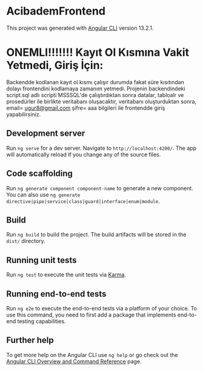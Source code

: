 # AcibademFrontend

This project was generated with [Angular CLI](https://github.com/angular/angular-cli) version 13.2.1.

# ONEMLI!!!!!!! Kayıt Ol Kısmına Vakit Yetmedi, Giriş İçin:
Backendde kodlanan kayıt ol kısmı çalışır durumda fakat süre kısıtından dolayı frontendini kodlamaya zamanım yetmedi.
Projenin backendindeki script.sql adlı scripti MSSSQL'de çalıştırdıktan sonra datalar, tabloalr ve prosedürler ile birlikte veritabanı oluşacaktır, veritabanı oluşturduktan sonra,
email= ugur8@gmail.com 
şifre= aaa
bilgileri ile frontendde giriş yapabilirsiniz.
## Development server

Run `ng serve` for a dev server. Navigate to `http://localhost:4200/`. The app will automatically reload if you change any of the source files.

## Code scaffolding

Run `ng generate component component-name` to generate a new component. You can also use `ng generate directive|pipe|service|class|guard|interface|enum|module`.

## Build

Run `ng build` to build the project. The build artifacts will be stored in the `dist/` directory.

## Running unit tests

Run `ng test` to execute the unit tests via [Karma](https://karma-runner.github.io).

## Running end-to-end tests

Run `ng e2e` to execute the end-to-end tests via a platform of your choice. To use this command, you need to first add a package that implements end-to-end testing capabilities.

## Further help

To get more help on the Angular CLI use `ng help` or go check out the [Angular CLI Overview and Command Reference](https://angular.io/cli) page.

